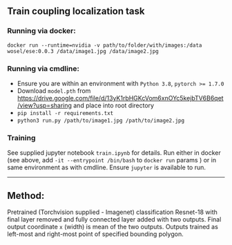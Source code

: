 ## Train coupling localization task

### Running via docker:
`docker run --runtime=nvidia -v path/to/folder/with/images:/data wosel/ese:0.0.3 /data/image1.jpg /data/image2.jpg`

### Running via cmdline:

 - Ensure you are within an environment with `Python 3.8`, `pytorch >= 1.7.0`
 - Download `model.pth` from https://drive.google.com/file/d/13yK1rbHGKcVom6xnOYc5kejbTV6B6qet/view?usp=sharing and place into root directory
 - `pip install -r requirements.txt`
 - `python3 run.py /path/to/image1.jpg /path/to/image2.jpg`

### Training 
See supplied jupyter notebook `train.ipynb` for details. Run either in docker (see above, add `-it --entrypoint /bin/bash` to `docker run` params ) or in same environment as with cmdline. Ensure `jupyter` is available to run.


________________

## Method:

Pretrained (Torchvision supplied - Imagenet) classification Resnet-18 with final layer removed and fully connected layer added with two outputs. Final output coordinate `x` (width) is mean of the two outputs. 
Outputs trained as left-most and right-most point of specified bounding polygon. 



